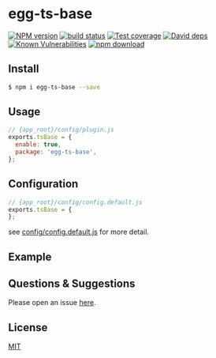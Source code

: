 # egg-ts-base

[![NPM version][npm-image]][npm-url]
[![build status][travis-image]][travis-url]
[![Test coverage][codecov-image]][codecov-url]
[![David deps][david-image]][david-url]
[![Known Vulnerabilities][snyk-image]][snyk-url]
[![npm download][download-image]][download-url]

[npm-image]: https://img.shields.io/npm/v/egg-ts-base.svg?style=flat-square
[npm-url]: https://npmjs.org/package/egg-ts-base
[travis-image]: https://img.shields.io/travis/eggjs/egg-ts-base.svg?style=flat-square
[travis-url]: https://travis-ci.org/eggjs/egg-ts-base
[codecov-image]: https://img.shields.io/codecov/c/github/eggjs/egg-ts-base.svg?style=flat-square
[codecov-url]: https://codecov.io/github/eggjs/egg-ts-base?branch=master
[david-image]: https://img.shields.io/david/eggjs/egg-ts-base.svg?style=flat-square
[david-url]: https://david-dm.org/eggjs/egg-ts-base
[snyk-image]: https://snyk.io/test/npm/egg-ts-base/badge.svg?style=flat-square
[snyk-url]: https://snyk.io/test/npm/egg-ts-base
[download-image]: https://img.shields.io/npm/dm/egg-ts-base.svg?style=flat-square
[download-url]: https://npmjs.org/package/egg-ts-base

<!--
Description here.
-->

## Install

```bash
$ npm i egg-ts-base --save
```

## Usage

```js
// {app_root}/config/plugin.js
exports.tsBase = {
  enable: true,
  package: 'egg-ts-base',
};
```

## Configuration

```js
// {app_root}/config/config.default.js
exports.tsBase = {
};
```

see [config/config.default.js](config/config.default.js) for more detail.

## Example

<!-- example here -->

## Questions & Suggestions

Please open an issue [here](https://github.com/eggjs/egg/issues).

## License

[MIT](LICENSE)
